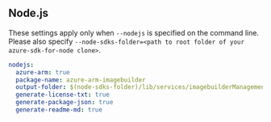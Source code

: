 ## Node.js

These settings apply only when `--nodejs` is specified on the command line.
Please also specify `--node-sdks-folder=<path to root folder of your azure-sdk-for-node clone>`.

``` yaml $(nodejs)
nodejs:
  azure-arm: true
  package-name: azure-arm-imagebuilder
  output-folder: $(node-sdks-folder)/lib/services/imagebuilderManagement
  generate-license-txt: true
  generate-package-json: true
  generate-readme-md: true
```
